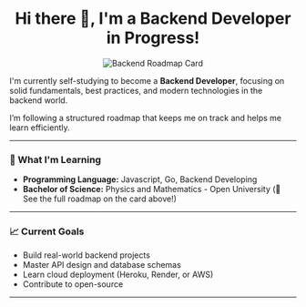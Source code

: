 <h1 align="center">Hi there 👋, I'm a Backend Developer in Progress!</h1>

<p align="center">
  <img src="https://roadmap.sh/card/tall/6862cb831ed6bc62a2a9f2ce?variant=dark" alt="Backend Roadmap Card" />
</p>

I'm currently self-studying to become a **Backend Developer**, focusing on solid fundamentals, best practices, and modern technologies in the backend world.

I’m following a structured roadmap that keeps me on track and helps me learn efficiently.

---

### 🚀 What I'm Learning

- **Programming Language:** Javascript, Go, Backend Developing
- **Bachelor of Science:** Physics and Mathematics - Open University
(📌 See the full roadmap on the card above!)

---

### 📈 Current Goals

- Build real-world backend projects  
- Master API design and database schemas  
- Learn cloud deployment (Heroku, Render, or AWS)  
- Contribute to open-source

---

